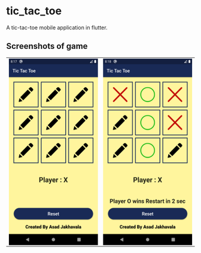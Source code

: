 # tic_tac_toe

A tic-tac-toe mobile application in flutter.

## Screenshots of game

<table width="100%" border="0">
  <tr>    
  <td><img src="images/Screenshot 1.png" alt="Screenshot 1" width = 400 height = 500 align="left" ></img></td>
  <td><img src="images/Screenshot 2.png" alt="Screenshot 2" width = 400 height = 500 align="left" ></img></td>
  </tr>
</table>



